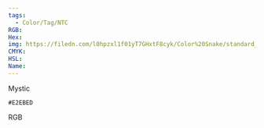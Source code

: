 ```yaml
---
tags:
  - Color/Tag/NTC
RGB:
Hex:
img: https://filedn.com/l0hpzxl1f01yT7GHxtF8cyk/Color%20Snake/standard_csv_to_svg//E2EBED.svg
CMYK:
HSL:
Name:
---
```

Mystic
```palette
#E2EBED
```
RGB
